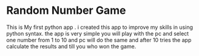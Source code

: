 # Random Number Game
 This is My first python app . i created this app to improve my skills in using python syntax. the app is very simple you will play with the pc and select one number from 1 to 10 and pc will do the same and after 10 tries the app calculate the results and till you who won the game.
